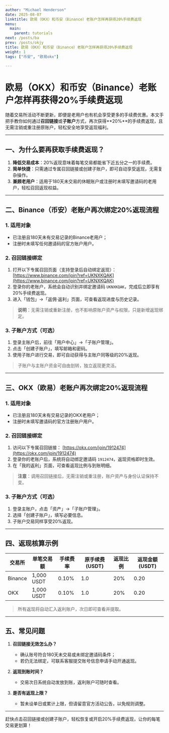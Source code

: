 ```yaml
---
author: "Michael Henderson"
date: 2025-08-07
linktitle: 欧易（OKX）和币安（Binance）老账户怎样再获得20%手续费返现
menu:
  main:
    parent: tutorials
next: /posts/ba
prev: /posts/okjy
title: 欧易（OKX）和币安（Binance）老账户怎样再获得20%手续费返现
weight: 1
tags: ["币安", "欧易okx"]

---
```

# 欧易（OKX）和币安（Binance）老账户怎样再获得20%手续费返现

随着交易所活动不断更新，即便是老用户也有机会享受更多的手续费优惠。本文手把手教你如何通过**召回链接**或**子账户**方式，再次获得\*\*20%\*\*的手续费返现，且无需注销或重注册原账户，轻松安全地享受返现福利。

---

## 一、为什么要再获取手续费返现？

1. **降低交易成本**：20%返现意味着每笔交易都能省下近五分之一的手续费。
2. **简单快捷**：只需通过专属召回链接或创建子账户，即可自动享受返现，无需复杂操作。
3. **兼顾老用户**：适用于180天未交易的休眠账户或注册时未填写邀请码的老用户，轻松召回返现权益。

---

## 二、Binance（币安）老账户再次绑定20%返现流程

### 1. 适用对象

* 已注册且180天未有交易记录的Binance老用户；
* 注册时未填写任何邀请码的官方账户用户。

### 2. 召回链接绑定

1. 打开以下专属召回页面（支持登录后自动绑定返现）：
   [https://www.binance.com/join?ref=UKNXKQAK](https://www.binance.com/join?ref=UKNXKQAK)
2. 登录你的老账户，系统会自动识别并绑定邀请码 `UKNXKQAK`，完成后立即享有20%手续费返现。
3. 进入「钱包」→「返佣·返利」页面，可查看返现进度与历史记录。

> **说明**：无需注销或重新注册，也不影响原账户资产与权限，只是新增返现绑定。

### 3. 子账户方式（可选）

1. 登录主账户后，前往「用户中心」→「子账户管理」。
2. 点击「创建子账户」，填写邮箱和密码。
3. 使用子账户进行交易，即可自动获得与主账户同等级的20%返现。

> 子账户与主账户资金可自由划转，独立返现更灵活。

---

## 三、OKX（欧易）老账户再次绑定20%返现流程

### 1. 适用对象

* 已注册且180天未有交易记录的OKX老用户；
* 注册时未填写邀请码的官方注册账户用户。

### 2. 召回链接绑定

1. 访问以下专属召回链接：
   [https://okx.com/join/1912474](https://okx.com/join/1912474)
2. 登录你的老账户后，系统将自动绑定邀请码 `1912474`，返现资格即时生效。
3. 在「我的返利」页面，可查看返现比例与到账明细。

> **注意**：调用召回链接后，无需注销或重注册，账户资产与身份认证保持不变。

### 3. 子账户方式（可选）

1. 登录主账户，点击「资产」→「子账户管理」。
2. 选择「创建子账户」，填写必要信息。
3. 子账户交易同样享受20%返现。

---

## 四、返现核算示例

| 交易所     | 单笔交易额      | 手续费率  | 原手续费 (USDT) | 返现比例 | 返现金额 (USDT) |
| ------- | ---------- | ----- | ----------- | ---- | ----------- |
| Binance | 1,000 USDT | 0.10% | 1.0         | 20%  | 0.20        |
| OKX     | 1,000 USDT | 0.10% | 1.0         | 20%  | 0.20        |

> 所有返现将自动汇入返利账户，次日即可查看并提取。

---

## 五、常见问题

1. **召回链接无效怎么办？**

   * 确认账号符合180天未交易或未绑定邀请码条件；
   * 若仍无法绑定，可联系客服提交账号信息申请手动开通返现。

2. **返现到账时间？**

   * 交易次日系统自动发放到账，返利账户可随时查看。

3. **是否有返现上限？**

   * 暂未设单日或累计上限，但请留意官方活动公告，以免规则调整。

---

赶快点击召回链接或创建子账户，轻松恢复或开启20%手续费返现，让你的每笔交易更划算！
